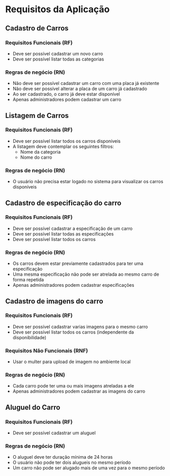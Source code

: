 # Requisitos da Aplicação

## Cadastro de Carros

### Requisitos Funcionais (RF)
- Deve ser possível cadastrar um novo carro
- Deve ser possível listar todas as categorias

### Regras de negócio (RN)
- Não deve ser possível cadastrar um carro com uma placa já existente
- Não deve ser possível alterar a placa de um carro já cadastrado
- Ao ser cadastrado, o carro já deve estar disponível
- Apenas administradores podem cadastrar um carro

## Listagem de Carros

### Requisitos Funcionais (RF)
- Deve ser possível listar todos os carros disponíveis
- A listagem deve contemplar os seguintes filtros:
  - Nome da categoria
  - Nome do carro

### Regras de negócio (RN)
- O usuário não precisa estar logado no sistema para visualizar os carros disponíveis

## Cadastro de especificação do carro

### Requisitos Funcionais (RF)
- Deve ser possível cadastrar a especificação de um carro
- Deve ser possível listar todas as especificações
- Deve ser possível listar todos os carros

### Regras de negócio (RN)
- Os carros devem estar previamente cadastrados para ter uma especificação
- Uma mesma especificação não pode ser atrelada ao mesmo carro de forma repetida
- Apenas administradores podem cadastrar especificações

## Cadastro de imagens do carro

### Requisitos Funcionais (RF)
- Deve ser possível cadastrar varias imagens para o mesmo carro
- Deve ser possível listar todos os carros (independente da disponibilidade)

### Requisitos Não Funcionais (RNF)
- Usar o multer para upload de imagem no ambiente local

### Regras de negócio (RN)
- Cada carro pode ter uma ou mais imagens atreladas a ele
- Apenas administradores podem cadastrar as imagens do carro

## Aluguel do Carro

### Requisitos Funcionais (RF)
- Deve ser possível cadastrar um aluguel

### Regras de negócio (RN)
- O aluguel deve ter duração mínima de 24 horas
- O usuário não pode ter dois alugueis no mesmo período
- Um carro não pode ser alugado mais de uma vez para o mesmo período

